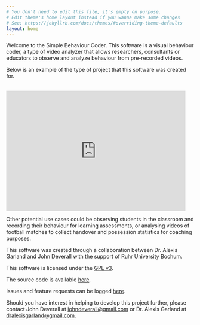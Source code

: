 ```yaml
---
# You don't need to edit this file, it's empty on purpose.
# Edit theme's home layout instead if you wanna make some changes
# See: https://jekyllrb.com/docs/themes/#overriding-theme-defaults
layout: home
---
```


Welcome to the Simple Behaviour Coder. This software is a visual behaviour coder, a type of video analyzer that allows researchers, consultants or educators to observe and analyze behaviour from
pre-recorded videos.

Below is an example of the type of project that this software was created for.
<br/><br/>

<iframe title="New York Times Video - Embed Player" width="480" height="321" frameborder="0" scrolling="no" allowfullscreen="true" marginheight="0" marginwidth="0" id="nyt_video_player" src="https://static01.nyt.com/video/players/offsite/index.html?videoId=100000003235873"></iframe>

Other potential use cases could be observing students in the classroom and recording their behaviour for learning assessments, or analysing videos of football
matches to collect handover and possession statistics for coaching purposes.

This software was created through a collaboration between Dr. Alexis Garland and John Deverall with the support of Ruhr University Bochum.

This software is licensed under the [GPL v3](https://www.gnu.org/licenses/gpl-3.0.en.html).

The source code is available [here](https://www.github.com/johndeverall/behaviourcoder).

Issues and feature requests can be logged [here](https://www.github.com/johndeverall/behaviourcoder/issues).

Should you have interest in helping to develop this project further, please contact John Deverall at johndeverall@gmail.com or Dr. Alexis Garland at dralexisgarland@gmail.com.

